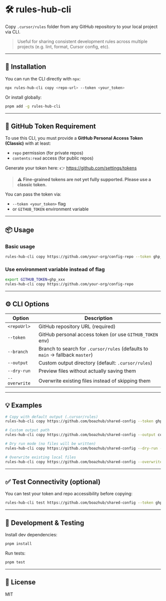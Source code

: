 # 🛠️ rules-hub-cli

Copy `.cursor/rules` folder from any GitHub repository to your local project via CLI.

> Useful for sharing consistent development rules across multiple projects (e.g. lint, format, Cursor config, etc).

---

## 🚀 Installation

You can run the CLI directly with `npx`:

```bash
npx rules-hub-cli copy <repo-url> --token <your_token>
```

Or install globally:

```bash
pnpm add -g rules-hub-cli
```

---

## 🔐 GitHub Token Requirement

To use this CLI, you must provide a **GitHub Personal Access Token (Classic)** with at least:

- `repo` permission (for private repos)
- `contents:read` access (for public repos)

Generate your token here:
👉 https://github.com/settings/tokens

> ⚠️ **Fine-grained tokens are not yet fully supported. Please use a classic token.**

You can pass the token via:

- `--token <your_token>` flag
- or `GITHUB_TOKEN` environment variable

---

## 📦 Usage

### Basic usage

```bash
rules-hub-cli copy https://github.com/your-org/config-repo --token ghp_xxx
```

### Use environment variable instead of flag

```bash
export GITHUB_TOKEN=ghp_xxx
rules-hub-cli copy https://github.com/your-org/config-repo
```

---

## ⚙️ CLI Options

| Option        | Description                                                                   |
| ------------- | ----------------------------------------------------------------------------- |
| `<repoUrl>`   | GitHub repository URL (required)                                              |
| `--token`     | GitHub personal access token (or use `GITHUB_TOKEN` env)                      |
| `--branch`    | Branch to search for `.cursor/rules` (defaults to `main` → fallback `master`) |
| `--output`    | Custom output directory (default: `.cursor/rules`)                            |
| `--dry-run`   | Preview files without actually saving them                                    |
| `--overwrite` | Overwrite existing files instead of skipping them                             |

---

## 💡 Examples

```bash
# Copy with default output (.cursor/rules)
rules-hub-cli copy https://github.com/boazhub/shared-config --token ghp_...

# Custom output path
rules-hub-cli copy https://github.com/boazhub/shared-config --output configs/rules --token ghp_...

# Dry run mode (no files will be written)
rules-hub-cli copy https://github.com/boazhub/shared-config --dry-run --token ghp_...

# Overwrite existing local files
rules-hub-cli copy https://github.com/boazhub/shared-config --overwrite --token ghp_...
```

---

## ✅ Test Connectivity (optional)

You can test your token and repo accessibility before copying:

```bash
rules-hub-cli test https://github.com/boazhub/shared-config --token ghp_...
```

---

## 🧪 Development & Testing

Install dev dependencies:

```bash
pnpm install
```

Run tests:

```bash
pnpm test
```

---

## 📝 License

MIT
